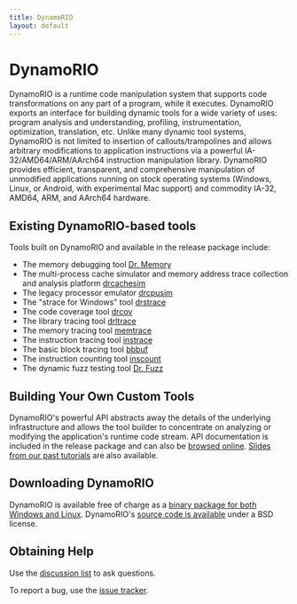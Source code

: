 ```yaml
---
title: DynamoRIO
layout: default
---
```


# DynamoRIO

DynamoRIO is a runtime code manipulation system that supports code
transformations on any part of a program, while it executes. DynamoRIO
exports an interface for building dynamic tools for a wide variety of uses:
program analysis and understanding, profiling, instrumentation,
optimization, translation, etc. Unlike many dynamic tool systems, DynamoRIO
is not limited to insertion of callouts/trampolines and allows arbitrary
modifications to application instructions via a powerful
IA-32/AMD64/ARM/AArch64 instruction manipulation library. DynamoRIO
provides efficient, transparent, and comprehensive manipulation of
unmodified applications running on stock operating systems (Windows, Linux,
or Android, with experimental Mac support) and commodity IA-32, AMD64, ARM,
and AArch64 hardware.

## Existing DynamoRIO-based tools

Tools built on DynamoRIO and available in the release package include:

* The memory debugging tool [Dr. Memory](http://drmemory.org)
* The multi-process cache simulator
  and memory address trace collection and
  analysis platform [drcachesim](http://dynamorio.org/dynamorio_docs/page_drcachesim.html)
* The legacy processor emulator
  [drcpusim](http://dynamorio.org/dynamorio_docs/page_drcpusim.html)
* The "strace for Windows" tool [drstrace](http://drmemory.org/strace_for_windows.html)
* The code coverage tool [drcov](http://dynamorio.org/dynamorio_docs/page_drcov.html)
* The library tracing tool [drltrace](http://dynamorio.org/dynamorio_docs/page_drltrace.html)
* The memory tracing tool [memtrace](https://github.com/DynamoRIO/dynamorio/blob/master/api/samples/memtrace_x86.c)
* The instruction tracing tool [instrace](https://github.com/DynamoRIO/dynamorio/blob/master/api/samples/instrace_x86.c)
* The basic block tracing tool [bbbuf](https://github.com/DynamoRIO/dynamorio/blob/master/api/samples/bbbuf.c)
* The instruction counting tool [inscount](https://github.com/DynamoRIO/dynamorio/blob/master/api/samples/inscount.c)
* The dynamic fuzz testing tool [Dr. Fuzz](http://drmemory.org/docs/page_drfuzz.html)

## Building Your Own Custom Tools

DynamoRIO's powerful API abstracts away the details of the underlying
infrastructure and allows the tool builder to concentrate on analyzing or
modifying the application's runtime code stream.  API documentation is
included in the release package and can also be [browsed
online](http://dynamorio.org/dynamorio_docs/).  [Slides from our past
tutorials](https://github.com/DynamoRIO/dynamorio/wiki/Downloads) are also
available.

## Downloading DynamoRIO

DynamoRIO is available free of charge as a [binary package for both Windows
and Linux](https://github.com/DynamoRIO/dynamorio/wiki/Downloads).
DynamoRIO's [source code is
available](https://github.com/DynamoRIO/dynamorio) under a BSD license.

## Obtaining Help

Use the [discussion list](http://groups.google.com/group/DynamoRIO-Users)
to ask questions.

To report a bug, use the [issue
tracker](https://github.com/DynamoRIO/dynamorio/issues).

